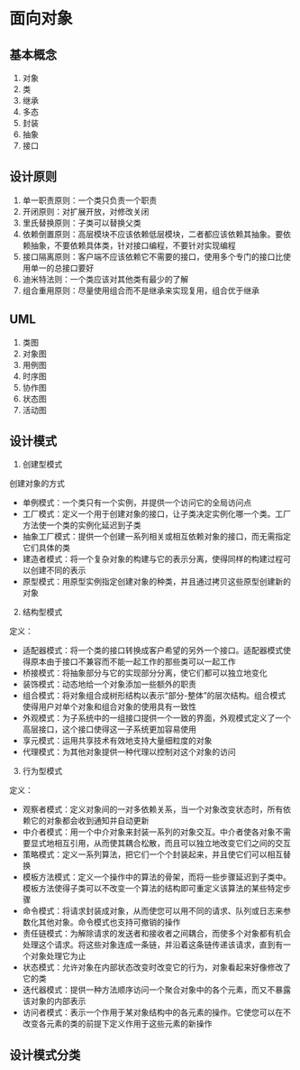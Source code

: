# 面向对象

## 基本概念

1. 对象
2. 类
3. 继承
4. 多态
5. 封装
6. 抽象
7. 接口

## 设计原则

1. 单一职责原则：一个类只负责一个职责
2. 开闭原则：对扩展开放，对修改关闭
3. 里氏替换原则：子类可以替换父类
4. 依赖倒置原则：高层模块不应该依赖低层模块，二者都应该依赖其抽象。要依赖抽象，不要依赖具体类，针对接口编程，不要针对实现编程
5. 接口隔离原则：客户端不应该依赖它不需要的接口，使用多个专门的接口比使用单一的总接口要好
6. 迪米特法则：一个类应该对其他类有最少的了解
7. 组合重用原则：尽量使用组合而不是继承来实现复用，组合优于继承


## UML

1. 类图
2. 对象图
3. 用例图
4. 时序图
5. 协作图
6. 状态图
7. 活动图

## 设计模式

1. 创建型模式

创建对象的方式

- 单例模式：一个类只有一个实例，并提供一个访问它的全局访问点
- 工厂模式：定义一个用于创建对象的接口，让子类决定实例化哪一个类。工厂方法使一个类的实例化延迟到子类
- 抽象工厂模式：提供一个创建一系列相关或相互依赖对象的接口，而无需指定它们具体的类
- 建造者模式：将一个复杂对象的构建与它的表示分离，使得同样的构建过程可以创建不同的表示
- 原型模式：用原型实例指定创建对象的种类，并且通过拷贝这些原型创建新的对象

2. 结构型模式

定义：

- 适配器模式：将一个类的接口转换成客户希望的另外一个接口。适配器模式使得原本由于接口不兼容而不能一起工作的那些类可以一起工作
- 桥接模式：将抽象部分与它的实现部分分离，使它们都可以独立地变化
- 装饰模式：动态地给一个对象添加一些额外的职责
- 组合模式：将对象组合成树形结构以表示“部分-整体”的层次结构。组合模式使得用户对单个对象和组合对象的使用具有一致性
- 外观模式：为子系统中的一组接口提供一个一致的界面，外观模式定义了一个高层接口，这个接口使得这一子系统更加容易使用
- 享元模式：运用共享技术有效地支持大量细粒度的对象
- 代理模式：为其他对象提供一种代理以控制对这个对象的访问

3. 行为型模式

定义：

- 观察者模式：定义对象间的一对多依赖关系，当一个对象改变状态时，所有依赖它的对象都会收到通知并自动更新
- 中介者模式：用一个中介对象来封装一系列的对象交互。中介者使各对象不需要显式地相互引用，从而使其耦合松散，而且可以独立地改变它们之间的交互
- 策略模式：定义一系列算法，把它们一个个封装起来，并且使它们可以相互替换
- 模板方法模式：定义一个操作中的算法的骨架，而将一些步骤延迟到子类中。模板方法使得子类可以不改变一个算法的结构即可重定义该算法的某些特定步骤
- 命令模式：将请求封装成对象，从而使您可以用不同的请求、队列或日志来参数化其他对象。命令模式也支持可撤销的操作
- 责任链模式：为解除请求的发送者和接收者之间耦合，而使多个对象都有机会处理这个请求。将这些对象连成一条链，并沿着这条链传递该请求，直到有一个对象处理它为止
- 状态模式：允许对象在内部状态改变时改变它的行为，对象看起来好像修改了它的类
- 迭代器模式：提供一种方法顺序访问一个聚合对象中的各个元素，而又不暴露该对象的内部表示
- 访问者模式：表示一个作用于某对象结构中的各元素的操作。它使您可以在不改变各元素的类的前提下定义作用于这些元素的新操作



## 设计模式分类

